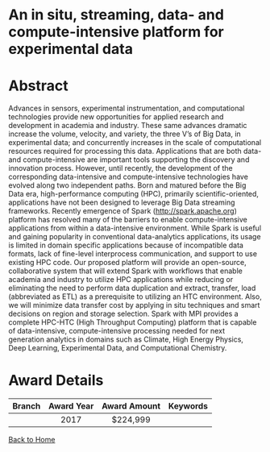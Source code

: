 
An in situ, streaming, data- and compute-intensive platform for experimental data
=================================================================================

# Abstract


Advances in sensors, experimental instrumentation, and computational technologies provide new opportunities for applied research and development in academia and industry. These same advances dramatic increase the volume, velocity, and variety, the three V’s of Big Data, in experimental data; and concurrently increases in the scale of computational resources required for processing this data. Applications that are both data- and compute-intensive are important tools supporting the discovery and innovation process. However, until recently, the development of the corresponding data-intensive and compute-intensive technologies have evolved along two independent paths. Born and matured before the Big Data era, high-performance computing (HPC), primarily scientific-oriented, applications have not been designed to leverage Big Data streaming frameworks. Recently emergence of Spark (http://spark.apache.org) platform has resolved many of the barriers to enable compute-intensive applications from within a data-intensive environment. While Spark is useful and gaining popularity in conventional data-analytics applications, its usage is limited in domain specific applications because of incompatible data formats, lack of fine-level interprocess communication, and support to use existing HPC code. Our proposed platform will provide an open-source, collaborative system that will extend Spark with workflows that enable academia and industry to utilize HPC applications while reducing or eliminating the need to perform data duplication and extract, transfer, load (abbreviated as ETL) as a prerequisite to utilizing an HTC environment. Also, we will minimize data transfer cost by applying in situ techniques and smart decisions on region and storage selection. Spark with MPI provides a complete HPC-HTC (High Throughput Computing) platform that is capable of data-intensive, compute-intensive processing needed for next generation analytics in domains such as Climate, High Energy Physics, Deep Learning, Experimental Data, and Computational Chemistry.  

# Award Details

|Branch|Award Year|Award Amount|Keywords|
| :---: | :---: | :---: | :---: |
||2017|$224,999||
  
  


[Back to Home](https://github.com/chrischow/dod_sbir_awards#5)